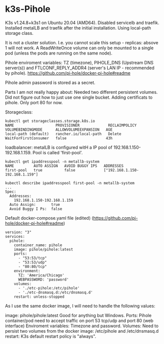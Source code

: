 # k3s-Pihole

K3s v1.24.8+k3s1 on Ubuntu 20.04 (AMD64). Disabled servicelb and traefik. Installed metalLB and traefik after the initial installation. Using local-path storage class.

It is not a cluster solution. I.e. you cannot scale this setup - replicas: absove 1 will not work. A ReadWriteOnce volume can only be mounted to a single pod (unless the pods are running on the same node). 

Pihole enviroment variables: TZ (timezone), PIHOLE_DNS (Upstream DNS server(s)) and FTLCONF_REPLY_ADDR4 (server's LAN IP - recommended by pihole). https://github.com/pi-hole/docker-pi-hole#readme

Pihole admin password is stored as a secret.

Parts I am not really happy about: Needed two different persistent volumes. Did not figure out how to just use one single bucket. Adding certificats to pihole. Only port 80 for now.

Storageclass:
```shell
kubectl get storageclasses.storage.k8s.io
NAME                   PROVISIONER             RECLAIMPOLICY   VOLUMEBINDINGMODE      ALLOWVOLUMEEXPANSION   AGE
local-path (default)   rancher.io/local-path   Delete          WaitForFirstConsumer   false                  43h
```

loadbalancer: metalLB is configured witH a IP pool of 192.168.1.150-192.168.1.159. Pool is called 'first-pool'.

```shell
kubectl get ipaddresspool -n metallb-system
NAME         AUTO ASSIGN   AVOID BUGGY IPS   ADDRESSES
first-pool   true          false             ["192.168.1.150-192.168.1.159"]
```

```shell
kubectl describe ipaddresspool first-pool -n metallb-system
...
Spec:
  Addresses:
    192.168.1.150-192.168.1.159
  Auto Assign:       true
  Avoid Buggy I Ps:  false
```

  
Default docker-compose.yaml file (edited) (https://github.com/pi-hole/docker-pi-hole#readme)

```shell
version: "3"
services:
  pihole:
    container_name: pihole
    image: pihole/pihole:latest
    ports:
      - "53:53/tcp"
      - "53:53/udp"
      - "80:80/tcp"
    environment:
      TZ: 'America/Chicago'
      WEBPASSWORD: 'password'
    volumes:
      - './etc-pihole:/etc/pihole'
      - './etc-dnsmasq.d:/etc/dnsmasq.d'
    restart: unless-stopped
```

As I use the same docker image, I will need to handle the following values:

image: pihole/pihole:latest		Good for anything but Windows.
Ports: Pihole container/pod need to accept traffic on port 53 tcp/udp and port 80 (web interface)
Enviroment variables: Timezone and password.
Volumes: Need to persist two volumes from the docker image: /etc/pihole and /etc/dnsmasq.d
restart: K3s default restart policy is "always".
 
